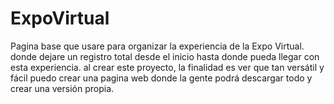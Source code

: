 # ExpoVirtual
Pagina base que usare para organizar la experiencia de la Expo Virtual. donde dejare un registro total desde el inicio hasta donde pueda llegar con esta experiencia. al crear este proyecto, la finalidad es ver que tan versátil y fácil puedo crear una pagina web donde la gente podrá descargar todo y crear una versión propia.
